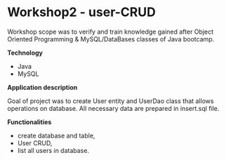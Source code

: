 # Workshop2 - user-CRUD
Workshop scope was to verify and train knowledge gained after Object Oriented Programming & MySQL/DataBases classes of Java bootcamp.

**Technology**
- Java
- MySQL

**Application description**

Goal of project was to create User entity and UserDao class that allows operations on database. 
All necessary data are prepared in insert.sql file.

**Functionalities**
- create database and table,
- User CRUD,
- list all users in database.
